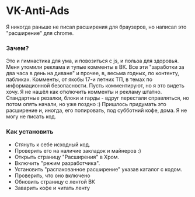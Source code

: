 # VK-Anti-Ads

Я никогда раньше не писал расширения для браузеров, но написал это "расширение" для chrome.

### Зачем?

Это и гимнастика для ума, и повозиться с js, и польза для здоровья. Меня утомили реклама и тупые комменты в ВК. Все эти "заработки за два часа в день на диване" и прочее, в, весьма годных, по контенту, пабликах. Комменты, от якобы 17-и летних ТП, в темах по информационной безопасности. Пусть комментируют, но я это видеть хочу. Я не нашёл как отключить комменты и рекламу штатно. Стандартные резалки, блоки и гарды - вдруг перестали справляться, но потом опять начали, но уже поздно :) Пришлось придумать это расширение и, иногда, его попировать, под субботний кофе, дома. Я не могу не писать код. 

### Как установить

* Стянуть к себе исходный код. 
* Проверить его на наличие закладок и майнеров :) 
* Открыть страницу "Расширения" в Хром. 
* Включить "режим разработчика". 
* Установить "распакованное расширение" указав каталог с кодом. 
* Проверить, что оно включено
* Обновить страницу с лентой ВК
* Заварить кофе и читать ленту
